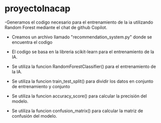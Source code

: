 # proyectoInacap

-Generamos el codigo necesario para el entrenamiento de la ia utilizando Random Forest mediante el chat de github Copilot.
 
 - Creamos un archivo llamado "recommendation_system.py" donde se encuentra el codigo

 - El codigo se basa en la libreria scikit-learn para el entrenamiento de la IA.
 - Se utiliza la funcion RandomForestClassifier() para el entrenamiento de la IA.
 - Se utiliza la funcion train_test_split() para dividir los datos en conjunto de entrenamiento y conjunto
 - Se utiliza la funcion accuracy_score() para calcular la precisión del modelo.
 - Se utiliza la funcion confusion_matrix() para calcular la matriz de confusión del modelo.

